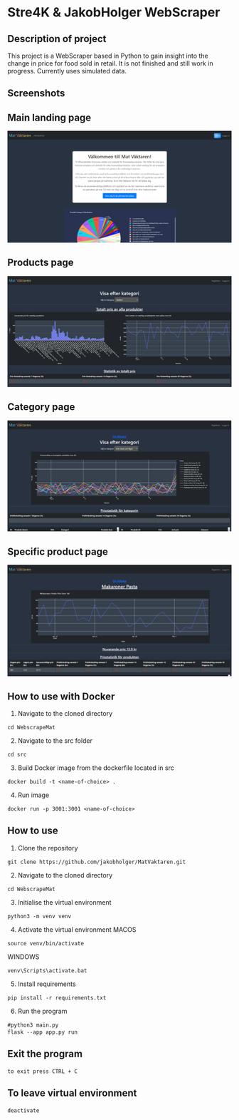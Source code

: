 Stre4K & JakobHolger WebScraper
==============================

## Description of project
This project is a WebScraper based in Python to gain insight into the change in price for food sold in retail. It is not finished and still work in progress. Currently uses simulated data.

## Screenshots

## Main landing page
![Screenshot 1](screenshots/Homepage.png)

## Products page
![Screenshot 4](screenshots/Products.png)

## Category page
![Screenshot 6](screenshots/Category.png)

## Specific product page
![Screenshot 6](screenshots/SpecificProduct.png)

## How to use with Docker
1. Navigate to the cloned directory
```
cd WebscrapeMat
```
2. Navigate to the src folder
```
cd src
```
3. Build Docker image from the dockerfile located in src
```
docker build -t <name-of-choice> .
```
4. Run image
```
docker run -p 3001:3001 <name-of-choice>
```

## How to use

1. Clone the repository
```
git clone https://github.com/jakobholger/MatVaktaren.git
```
2. Navigate to the cloned directory
```
cd WebscrapeMat
```
3. Initialise the virtual environment
```
python3 -m venv venv
```
4. Activate the virtual environment
MACOS
```
source venv/bin/activate
```
WINDOWS
```
venv\Scripts\activate.bat
```
5. Install requirements
```
pip install -r requirements.txt
```
6. Run the program
```
#python3 main.py
flask --app app.py run
```


## Exit the program
```
to exit press CTRL + C
```

## To leave virtual environment
```
deactivate
```
